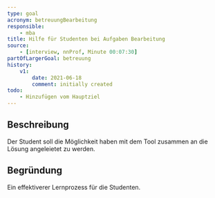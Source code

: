 ```yaml
---
type: goal
acronym: betreuungBearbeitung
responsible:
    - mba
title: Hilfe für Studenten bei Aufgaben Bearbeitung
source:
    - [interview, nnProf, Minute 00:07:30]
partOfLargerGoal: betreuung
history:
    v1:
        date: 2021-06-18
        comment: initially created
todo:
    - Hinzufügen vom Hauptziel
---
```


## Beschreibung

Der Student soll die Möglichkeit haben mit dem Tool zusammen an die Lösung angeleietet zu werden.

## Begründung

Ein effektiverer Lernprozess für die Studenten.
